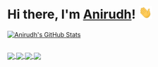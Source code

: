 # Hi there, I'm [Anirudh]([arthur](https://joshianirudh.github.io))! <img src="./wave.gif" width="30px">

<a href="https://joshianirudh.github.io">
    <img align="center" src="https://github-readme-stats.vercel.app/api?username=joshianirudh&show_icons=true&line_height=27&count_private=true&include_all_commits=true&hide=issues&title_color=00184E&text_color=636568&icon_color=035DB4&bg_color=E9EBEE" alt="Anirudh's GitHub Stats" />
</a>

\
<a href="https://github.com/joshianirudh/ResumeParser-Classifier">
  <img align="center" src="https://github-readme-stats.vercel.app/api/pin/?username=joshianirudh&repo=ResumeParser-Classifier&title_color=00184E&text_color=636568&icon_color=035DB4&bg_color=E9EBEE" />
</a>
<a href="https://github.com/joshianirudh/Toxic-Comments-Detection">
  <img align="center" src="https://github-readme-stats.vercel.app/api/pin/?username=joshianirudh&repo=Toxic-Comments-detection&title_color=00184E&text_color=636568&icon_color=035DB4&bg_color=E9EBEE" />
</a>
<a href="https://github.com/joshianirudh/Stock-Market-Prediction">
  <img align="center" src="https://github-readme-stats.vercel.app/api/pin/?username=joshianirudh&repo=Stock-Market-Prediction&title_color=00184E&text_color=636568&icon_color=035DB4&bg_color=E9EBEE" />
</a>
<a href="https://github.com/joshianirudh/Image-Captioning">
  <img align="center" src="https://github-readme-stats.vercel.app/api/pin/?username=joshianirudh&repo=Image-Captioning&title_color=00184E&text_color=636568&icon_color=035DB4&bg_color=E9EBEE" />
</a>
